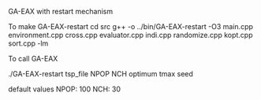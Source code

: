 GA-EAX with restart mechanism

To make GA-EAX-restart
cd src
g++ -o ../bin/GA-EAX-restart -O3 main.cpp environment.cpp cross.cpp evaluator.cpp indi.cpp randomize.cpp kopt.cpp sort.cpp -lm

To call GA-EAX

./GA-EAX-restart tsp_file NPOP NCH optimum tmax seed

default values
NPOP: 100
NCH: 30